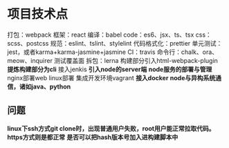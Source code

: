 # 项目技术点

打包：webpack
框架：react
编译：babel
code：es6、jsx、ts、tsx
css：scss、postcss
规范：eslint、tslint、stylelint
代码格式化：prettier
单元测试：jest，或者karma+karma-jasmine+jasmine
CI：travis
命令行：chalk、ora、meow、inquirer
测试覆盖面
拆包：lerna
构建部分引入html-webpack-plugin
**提炼构建部分为cli**
接入jenkis
**引入node的server端**
**node服务的部署与管理**
nginx部署web
linux部署
集成开发环境vagrant
**接入docker**
**node与异构系统通信，诸如java、python**

## 问题

**linux下ssh方式git clone时，出现普通用户失败，root用户能正常拉取代码。https方式则是都正常**
**是否可以把hash版本号加入进构建脚本中**